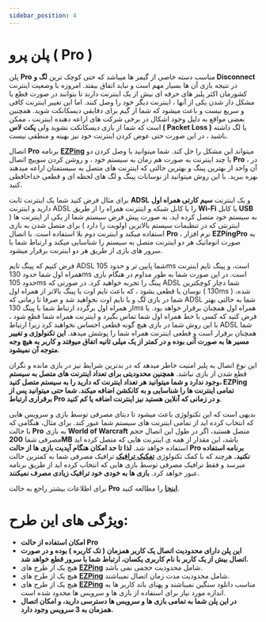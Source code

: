 ```yaml
---
sidebar_position: 4
---
```


# پلن پرو ( Pro )

پلن **Pro** مناسب دسته خاصی از گیمر ها میباشد که حتی کوچک ترین **لگ و Disconnect** در نتیجه بازی آن ها بسیار مهم است و نباید اتفاق بیفتد. 
امروزه با وضعیت اینترنت کشورمان اکثر پلیر های حرفه ای بیش از یک اینترنت دارند تا بتوانند در صورت قطع یا مشکل دار شدن یکی از آنها ، اینترنت دیگر خود را وصل کنند. اما این تغییر اینترنت کافی و سریع نیست و باعث میشود که شما از گیم برای دقایقی دیسکانکت شوید. همچنین بعضی مواقع به دلیل وجود اشکال در برخی شرکت های اراعه دهنده اینترنت ، ممکن است که شما از بازی دیسکانکت نشوید ولی **پکت لاس ( Packet Loss )** یا لگ داشته باشید ، در این صورت حتی عوض کردن اینترنت خود نیز بهینه و منطقی نیست. 

اتصال **Pro** برنامه **[EZPing](https://ezping.ir/)** میتواند این مشکل را حل کند. شما میتوانید با وصل کردن دو یا چند اینترنت به صورت هم زمان به سیستم خود ، و روشن کردن سوییچ اتصال **Pro** ، در آن واحد از بهترین پینگ و بهترین حالتی که اینترنت های متصل به سیستمتان اراعه میدهند بهره ببرید. با این روش میتوانید از نوسانات پینگ و لگ های لحظه ای و قطعی خداحافظی کنید.

برای مثال فرض کنید شما یک اینترنت ثابت **ADSL** و یک اینترنت **سیم کارتی همراه اول** دارید و اینترنت ADSL را با کابل شبکه و اینترنت همراه را از طریق **Wi-Fi** یا کابل **USB** به سیستم خود متصل کرده اید. به صورت پیش فرض سیستم شما از یکی از اینترنت ها ( اینترنتی که در تنظیمات سیستم بالاترین اولویت را دارد ) برای متصل شدن به بازی استفاده میکند و اینترنت دوم بلا استفاده است. با اتصال **Pro** ، نرم افزار **EZPingPro** به صورت اتوماتیک هر دو اینترنت متصل به سیستم را شناسایی میکند و ارتباط شما با سرور های بازی از طریق هر دو اینترنت برقرار میشود.

فرض کنیم که پینگ تایم ADSL شما پایین تر و حدود 105ms است، و پینگ تایم اینترنت همراه اول شما حدود 130ms است. در این صورت شما به طور مداوم در هنگام بازی حدود 105ms پینگ را تجربه خواهید کرد. در صورتی که ADSL شما دچار کوچکترین نوسان یا قطعی بشود ، که باعث تایم اوت یا پینگ بالاتر از همراه اول ( 130ms ) شده، شما در بازی لگ و یا تایم اوت نخواهید شد و صرفا تا زمانی که ADSL شما به حالتی بهتر از همراه اول برگردد ارتباط شما با پینگ 130ms همراه اول همچنان برقرار خواهد بود. یا فرض کنید که کسی با خط همراه اول شما تماس بگیرد و اینترنت همراه شما قطع شود ، با این روش شما در بازی هیچ گونه قطعی احساس نخواهید کرد زیرا ارتباط ADSL شما همچنان برقرار است و قطعی اینترنت همراه شما را پوشش میدهد. **این تکنولوژی و تغییر مسیر ها به صورت آنی بوده و در کمتر از یک میلی ثانیه اتفاق میوفتد و کاربر به هیچ وجه متوجه آن نمیشود**.

این نوع اتصال به پلیر امنیت خاطر میدهد که در بدترین شرایط نیز در بازی مانده و نگران قطع شدن از بازی نباشد. **همچنین محدودیتی برای تعداد اینترنت های متصل به سیستم وجود ندارد و شما میتوانید هر تعداد اینترنت که دارید را به سیستم متصل کنید، EZPing تمامی اینترنت ها را شناسایی و به کانکشن اضافه میکند. شما حتی میتوانید پس از برقراری ارتباط Pro و در زمانی که آنلاین هستید نیز اینترنت اضافه یا کم کنید**.

بدیهی است که این تکنولوژی باعث میشود تا دیتای مصرفی توسط بازی و سرویس هایی که انتخاب کرده اید از تمامی اینترنت های سیستم شما عبور کند. برای مثال، هنگامی که با حالت **Pro** به بازی **World of Warcraft** متصل هستید، اگر در طول این اتصال حجم مصرفی شما **200MB** باشد، این مقدار از همه ی اینترنت هایی که متصل کرده اید استفاده خواهد شد.
**لذا تا حد امکان هنگام آپدیت بازی ها از حالت **Pro** برنامه استفاده نکنید.**
هرچند که با کمک تکنولوژی **[تفکیک ترافیک](https://docs.ezping.ir/how-it-works/howitworks#:~:text=%D8%AA%D9%88%D8%B6%DB%8C%D8%AD%20%D8%A7%D8%AC%D9%85%D8%A7%D9%84%DB%8C%20%D8%AA%D9%81%DA%A9%DB%8C%DA%A9%20%D8%AA%D8%B1%D8%A7%D9%81%DB%8C%DA%A9)** ترافیک مصرفی شما به کمترین حالت میرسد و فقط ترافیک مصرفی توسط بازی هایی که انتخاب کرده اید از طریق برنامه عبور خواهد کرد. **بازی ها به خودی خود ترافیک زیادی مصرف نمیکنند**.

برای اطلاعات بیشتر راجع به حالت **Pro** [**اینجا**](https://docs.ezping.ir/how-it-works/promode) را مطالعه کنید.




# ویژگی های این طرح: 


- **امکان استفاده از حالت Pro**
- **این پلن دارای محدودیت اتصال یک کاربر همزمان ( تک کاربره ) بوده و در صورت اتصال بیش از یک کاربر با نام کاربری یکسان، ارتباط شما با سرور قطع خواهد شد.**
- هیچ یک از طرح های **[EZPing](https://ezping.ir/)** شامل محدودیت حجمی نمی باشد.
- هیچ یک از طرح های **[EZPing](https://ezping.ir/)** شامل محدودیت مدت زمان اتصال نمیباشند.
- هیچ یک از طرح های **[EZPing](https://ezping.ir/)** مناسب دانلود سنگین نمیباشند و پهنای باند کاربر ها به اندازه مورد نیاز برای استفاده از بازی ها و سرویس ها محدود شده است.
- **در این پلن شما به تمامی بازی ها و سرویس ها دسترسی دارید، و امکان اتصال همزمان به 3 سرویس وجود دارد.**
